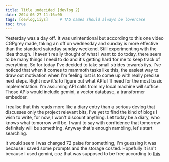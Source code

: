 ```yaml
---
title: Title undecided [devlog 2]
date: 2024-06-27 11:16:00
tags: [devlog,iiys]     # TAG names should always be lowercase
toc: true
---
```


Yesterday was a day off. It was unintentional but according to this one video CGPgrey made, taking an off on wednesday and sunday is more effective than the standard saturday sunday weekend. Still experimenting with the idea though. I haven't really thought of what I want to do today, there seem to be many things I need to do and it's getting hard for me to keep track of everything. So for today I've decided to take small strides towards iiys. I've noticed that when it comes to mammoth tasks like this, the easiest way to draw out motivation when I'm feeling lost is to come up with really precise next steps. Right now it's to figure out what APIs I'll need for the most basic implementation. I'm assuming API calls from my local machine will suffice. Those APIs would include gemini, a vector database, a transformer embedder.

I realise that this reads more like a diary entry than a serious devlog that discusses only the project relevant bits, I've yet to find the kind of blogs I wish to write, for now, I won't discount anything. Let today be a diary, who knows what tomorrow will be. I want to say with confidence that tomorrow definitely will be something. Anyway that's enough rambling, let's start searching.

It would seem I was charged 72 paise for something, I'm guessing it was because I saved some prompts and the storage costed. Hopefully it isn't because I used gemini, coz that was supposed to be free according to [this](https://ai.google.dev/pricing)
